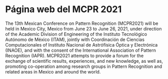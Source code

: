 # Página web del MCPR 2021

The 13th Mexican Conference on Pattern Recognition (MCPR2021) will be held in Mexico City,
Mexico from June 23 to June 26, 2021, under direction of the Academic Division of Engineering
of the Instituto Tecnológico Autónomo de México (ITAM), jointly with Coordinación de Ciencias
Computacionales of Instituto Nacional de Astrófísica Óptica y Electrónica (INAOE), and with
the consent of the International Association of Pattern Recognition (IAPR). MCPR2021 attempts
to provide a forum for the exchange of scientific results, experiences, and new knowledge,
as well as, promoting co-operation among research groups in Pattern Recognition and related
areas in Mexico and around the world.
